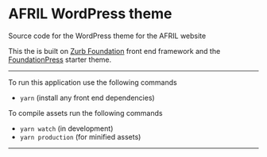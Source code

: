 # AFRIL WordPress theme

Source code for the WordPress theme for the AFRIL website

This the is built on [Zurb Foundation](https://foundation.zurb.com/sites/docs/) front end framework and the [FoundationPress](https://foundationpress.olefredrik.com/) starter theme.

---

To run this application use the following commands

* `yarn` (install any front end dependencies) 

To compile assets run the following commands

* `yarn watch` (in development)
* `yarn production` (for minified assets)

---

